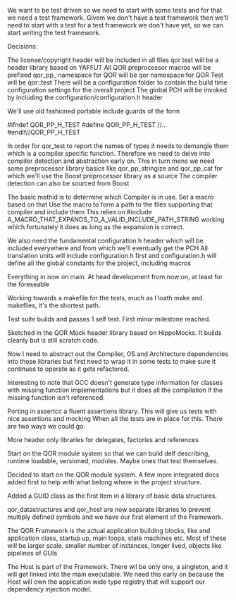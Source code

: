 We want to be test driven so we need to start with some tests and for that we need a test framework.
Givem we don't have a test framework then we'll need to start with a test for a test framework we don't have yet, 
so we can start writing the test framework.

Decisions:

The license/copyright header will be included in all files
qor test will be a header library based on YAFFUT 
All QOR preprocessor macros will be prefixed qor_pp_
namespace for QOR will be qor
namespace for QOR Test will be qor::test
There will be a configuration folder to contain the build time configuration settings for the overall project
The global PCH will be invoked by including the configuration/configuration.h header

We'll use old fashioned portable include guards of the form 

#ifndef QOR_PP_H_TEST
#define QOR_PP_H_TEST
//...
#endif//QOR_PP_H_TEST

In order for qor_test to report the names of types it needs to demangle them which is a compiler specific function.
Therefore we need to delve into compiler detection and abstraction early on.
This in turn mens we need some preprocessor library basics like qor_pp_stringize and qor_pp_cat for which we'll use the Boost preprocessor library as a source
The compiler detection can also be sourced from Boost

The basic methid is to determine which Compiler is in use. 
Set a macro based on that
Use the macro to form a path to the files supporting that compiler and include them
This relies on
#include A_MACRO_THAT_EXPANDS_TO_A_VALID_INCLUDE_PATH_STRING
working which fortunately it does as long as the expansion is correct.

We also need the fundamental configuration.h header which will be included everywhere and from which we'll eventually get the PCH
All translation units will include configuration.h first and configuration.h will define all the global constants for the project, including macros

Everything in now on main. At head development from now on, at least for the foreseable

Working towards a makefile for the tests, much as I loath make and makefiles, it's the shortest path.

Test suite builds and passes 1 self test. First minor milestone reached.

Sketched in the QOR Mock header library based on HippoMocks. It builds cleanly but is still scratch code.

Now I need to abstract out the Compiler, OS and Architecture dependencies into those libraries but first need to wrap it in some tests to make sure it continues to operate as it gets refactored.

Interesting to note that GCC doesn't generate type information for classes with missing function implementations but it does all the compilation if the missing function isn't referenced.

Porting in assertcc a fluent assertions library. This will give us tests with nice assertions and mocking
When all the tests are in place for this. There are two ways we could go.

More header only libraries for delegates, factories and references

Start on the QOR module system so that we can build delf describing, runtime loadable, versioned, modules. Maybe ones that test themselves.

Decided to start on the QOR module system. A few more integrated docs added first to help with what belong where in the project structure.

Added a GUID class as the first item in a library of basic data structures.

qor_datastructures and qor_host are now separate libraries to prevent multiply defined symbols and we have our first element of the Framework.

The QOR Framework is the actual application building blocks, like and application class, startup up, main loops, state machines etc. 
Most of these will be larger scale, smaller number of instances, longer lived, objects like pipelines of GUIs

The Host is part of the Framework. There wil be only one, a singleton, and it will get linked into the main executable.
We need this early on because the Host will own the application wide type registry that will support our dependency injection model.
